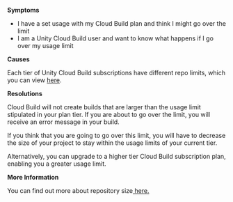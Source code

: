 

**Symptoms**


- I have a set usage with my Cloud Build plan and think I might go over the limit
- I am a Unity Cloud Build user and want to know what happens if I go over my usage limit



**Causes**



Each tier of Unity Cloud Build subscriptions have different repo limits, which you can view [here](https://checkout.unity.com/products/cloud-build).



**Resolutions**



Cloud Build will not create builds that are larger than the usage limit stipulated in your plan tier. If you are about to go over the limit, you will receive an error message in your build.



If you think that you are going to go over this limit, you will have to decrease the size of your project to stay within the usage limits of your current tier.



Alternatively, you can upgrade to a higher tier Cloud Build subscription plan, enabling you a greater usage limit.



**More Information**



You can find out more about repository size[ here.](/hc/en-us/articles/204909876-My-project-is-too-large-to-build-for-this-tier-of-service-How-is-repository-size-calculated-)





